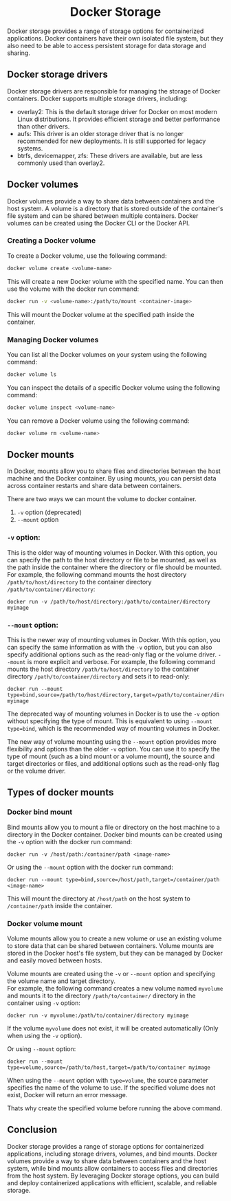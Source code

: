 <h1 align="center"> Docker Storage </h1>

Docker storage provides a range of storage options for containerized applications. Docker containers have their own isolated file system, but they also need to be able to access persistent storage for data storage and sharing.

## Docker storage drivers

Docker storage drivers are responsible for managing the storage of Docker containers. Docker supports multiple storage drivers, including:

- overlay2: This is the default storage driver for Docker on most modern Linux distributions. It provides efficient storage and better performance than other drivers.
- aufs: This driver is an older storage driver that is no longer recommended for new deployments. It is still supported for legacy systems.
- btrfs, devicemapper, zfs: These drivers are available, but are less commonly used than overlay2.

## Docker volumes

Docker volumes provide a way to share data between containers and the host system. A volume is a directory that is stored outside of the container's file system and can be shared between multiple containers. Docker volumes can be created using the Docker CLI or the Docker API.

### Creating a Docker volume

To create a Docker volume, use the following command:

```bash
docker volume create <volume-name>
```

This will create a new Docker volume with the specified name. You can then use the volume with the docker run command:

```bash
docker run -v <volume-name>:/path/to/mount <container-image>
```

This will mount the Docker volume at the specified path inside the container.

### Managing Docker volumes

You can list all the Docker volumes on your system using the following command:

```bash
docker volume ls
```

You can inspect the details of a specific Docker volume using the following command:

```bash
docker volume inspect <volume-name>
```

You can remove a Docker volume using the following command:

```bash
docker volume rm <volume-name>
```

## Docker mounts

In Docker, mounts allow you to share files and directories between the host machine and the Docker container. By using mounts, you can persist data across container restarts and share data between containers.

There are two ways we can mount the volume to docker container.

1.  `-v` option (deprecated)
2. `--mount` option

### `-v` option:

This is the older way of mounting volumes in Docker. With this option, you can specify the path to the host directory or file to be mounted, as well as the path inside the container where the directory or file should be mounted.  
For example, the following command mounts the host directory `/path/to/host/directory` to the container directory `/path/to/container/directory`:

```
docker run -v /path/to/host/directory:/path/to/container/directory myimage
```

### `--mount` option:

This is the newer way of mounting volumes in Docker. With this option, you can specify the same information as with the `-v` option, but you can also specify additional options such as the read-only flag or the volume driver. `--mount` is more explicit and verbose.
For example, the following command mounts the host directory `/path/to/host/directory` to the container directory `/path/to/container/directory` and sets it to read-only:

```
docker run --mount type=bind,source=/path/to/host/directory,target=/path/to/container/directory,readonly myimage
```

The deprecated way of mounting volumes in Docker is to use the `-v` option without specifying the type of mount. This is equivalent to using `--mount type=bind`, which is the recommended way of mounting volumes in Docker.

The new way of volume mounting using the `--mount` option provides more flexibility and options than the older `-v` option. You can use it to specify the type of mount (such as a bind mount or a volume mount), the source and target directories or files, and additional options such as the read-only flag or the volume driver.

## Types of docker mounts

### Docker bind mount

Bind mounts allow you to mount a file or directory on the host machine to a directory in the Docker container.
Docker bind mounts can be created using the `-v` option with the docker run command:

```
docker run -v /host/path:/container/path <image-name>
```

Or using the `--mount` option with the docker run command:

```
docker run --mount type=bind,source=/host/path,target=/container/path <image-name>
```

This will mount the directory at `/host/path` on the host system to `/container/path` inside the container.

### Docker volume mount

Volume mounts allow you to create a new volume or use an existing volume to store data that can be shared between containers. 
Volume mounts are stored in the Docker host's file system, but they can be managed by Docker and easily moved between hosts.

Volume mounts are created using the `-v` or `--mount` option and specifying the volume name and target directory.  
For example, the following command creates a new volume named `myvolume` and mounts it to the directory `/path/to/container/` directory in the container using `-v` option:

```
docker run -v myvolume:/path/to/container/directory myimage
```

If the volume `myvolume` does not exist, it will be created automatically (Only when using the `-v` option).

Or using `--mount` option:

```
docker run --mount type=volume,source=/path/to/host,target=/path/to/container myimage
```

When using the `--mount` option with `type=volume`, the source parameter specifies the name of the volume to use. If the specified volume does not exist, Docker will return an error message.

Thats why create the specified volume before running the above command.

## Conclusion

Docker storage provides a range of storage options for containerized applications, including storage drivers, volumes, and bind mounts. Docker volumes provide a way to share data between containers and the host system, while bind mounts allow containers to access files and directories from the host system. By leveraging Docker storage options, you can build and deploy containerized applications with efficient, scalable, and reliable storage.
